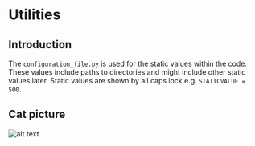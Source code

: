 # Utilities

## Introduction

The `configuration_file.py` is used for the static values within the code. These values include paths to directories and
might include other static values later. Static values are shown by all caps lock e.g. `STATICVALUE = 500`.

## Cat picture

![alt text](https://images.theconversation.com/files/350865/original/file-20200803-24-50u91u.jpg?ixlib=rb-1.1.0&q=45&auto=format&w=1200&h=675.0&fit=crop)